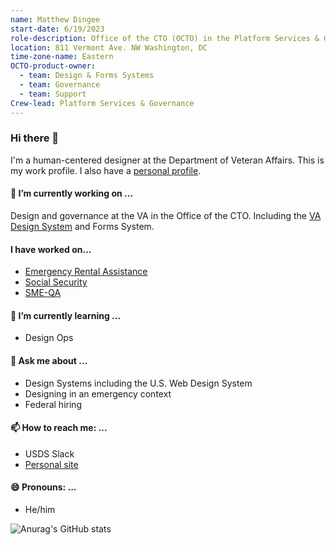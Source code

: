 ```yaml
---
name: Matthew Dingee
start-date: 6/19/2023
role-description: Office of the CTO (OCTO) in the Platform Services & Governance crew (Crew lead) and the Product Owner & Designer for the Design & Forms Systems, Governance, & Platform Support.
location: 811 Vermont Ave. NW Washington, DC
time-zone-name: Eastern
OCTO-product-owner:
  - team: Design & Forms Systems
  - team: Governance
  - team: Support
Crew-lead: Platform Services & Governance
---
```



### Hi there 👋

I'm a human-centered designer at the Department of Veteran Affairs. This is my work profile. I also have a [personal profile](https://github.com/humancompanion/).

####  🔭  I’m currently working on ...
Design and governance at the VA in the Office of the CTO. Including the [VA Design System](https://design.va.gov/) and Forms System.

#### I have worked on...
* [Emergency Rental Assistance](https://home.treasury.gov/policy-issues/coronavirus/assistance-for-state-local-and-tribal-governments/emergency-rental-assistance-program)
* [Social Security](https://github.com/usds/ssa)
* [SME-QA](https://smeqa.usds.gov)

####  🌱  I’m currently learning ...
* Design Ops

#### 💬  Ask me about ...
* Design Systems including the U.S. Web Design System
* Designing in an emergency context
* Federal hiring

#### 📫  How to reach me: ...
* USDS Slack
* [Personal site](https://www.abarrelofthis.com/)

#### 😄  Pronouns: ...
* He/him


![Anurag's GitHub stats](https://github-readme-stats.vercel.app/api?username=humancompanion-usds&show_icons=true)

<!--
- 👯 I’m looking to collaborate on ...
- 🤔 I’m looking for help with ...
- 😄 Pronouns: ...
- ⚡ Fun fact: ...
-->
